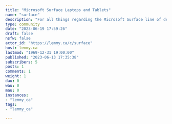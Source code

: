 ```yaml
---
title: "Microsoft Surface Laptops and Tablets" 
name: "surface"
description: "For all things regarding the Microsoft Surface line of devices!"
type: community
date: "2023-06-19 17:59:26"
draft: false
nsfw: false
actor_id: "https://lemmy.ca/c/surface"
host: lemmy.ca
lastmod: "1969-12-31 19:00:00"
published: "2023-06-13 17:35:38"
subscribers: 5
posts: 1
comments: 1
weight: 1
dau: 0
wau: 0
mau: 0
instances:
- "lemmy_ca"
tags: 
- "lemmy_ca"

---
```


